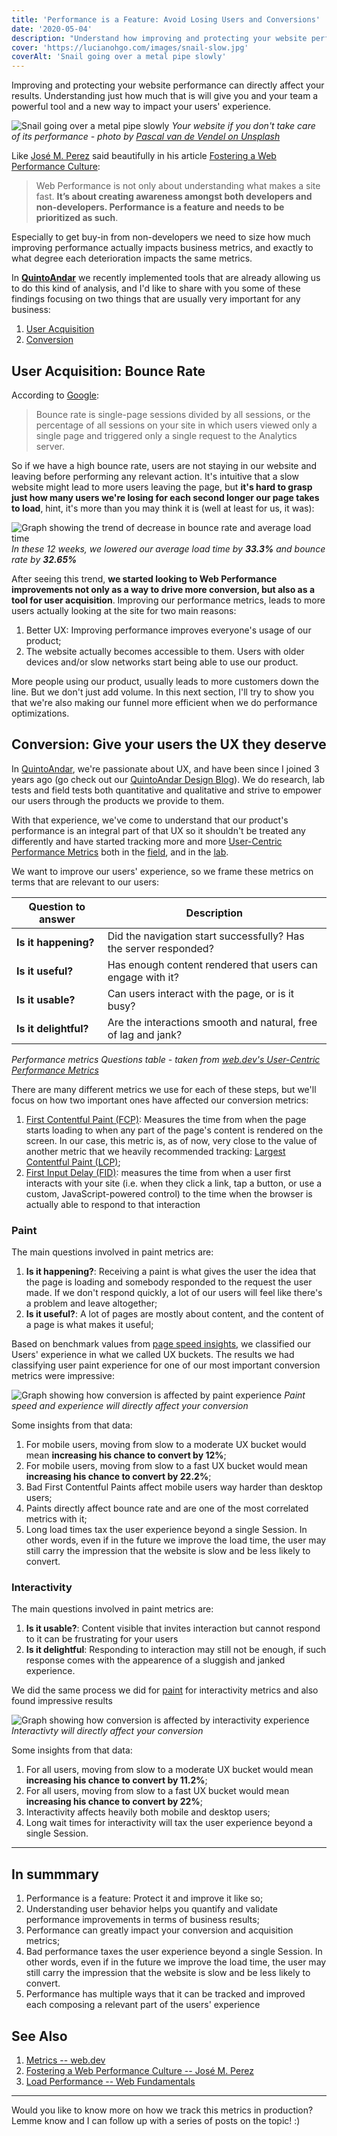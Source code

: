 ```yaml
---
title: 'Performance is a Feature: Avoid Losing Users and Conversions'
date: '2020-05-04'
description: "Understand how improving and protecting your website performance can affect your results"
cover: 'https://lucianohgo.com/images/snail-slow.jpg'
coverAlt: 'Snail going over a metal pipe slowly'
---
```


Improving and protecting your website performance can directly affect your results. Understanding just how much that is
will give you and your team a powerful tool and a new way to impact your users' experience.

![Snail going over a metal pipe slowly](/images/snail-slow.jpg "Your website if you don't take care of it's performance")
*Your website if you don't take care of its performance - photo by [Pascal van de Vendel on Unsplash](https://unsplash.com/@pascalvendel?utm_source=unsplash&utm_medium=referral&utm_content=creditCopyText)*

Like [José M. Perez](https://jmperezperez.com/about-me/) said beautifully in his article
[Fostering a Web Performance Culture](https://jmperezperez.com/fostering-web-performance-culture/):

>Web Performance is not only about understanding what makes a site fast. **It’s about creating awareness amongst both 
>developers and non-developers. Performance is a feature and needs to be prioritized as such**.

Especially to get buy-in from non-developers we need to size how much improving performance actually impacts business
metrics, and exactly to what degree each deterioration impacts the same metrics.

In __[QuintoAndar](https://quintoandar.com.br)__ we recently implemented tools that are already allowing us to do this kind
of analysis, and I'd like to share with you some of these findings focusing on two things that are usually very important
for any business:

1. [User Acquisition](#user-acquisition-bounce-rate)
2. [Conversion](#conversion-give-your-users-the-ux-they-deserve)

## User Acquisition: Bounce Rate

According to [Google](https://support.google.com/analytics/answer/1009409?hl=en):

>Bounce rate is single-page sessions divided by all sessions, or the percentage of all sessions on your site in which
>users viewed only a single page and triggered only a single request to the Analytics server.

So if we have a high bounce rate, users are not staying in our website and leaving before performing any relevant
action. It's intuitive that a slow website might lead to more users leaving the page, but __it's hard to grasp just how
many users we're losing for each second longer our page takes to load__, hint, it's more than you may think it is
(well at least for us, it was):

![Graph showing the trend of decrease in bounce rate and average load time](/images/bounce-rate-vs-average-load-time.jpg "Bounce Rate vs Average Load time")
*In these 12 weeks, we lowered our average load time by __33.3%__ and bounce rate by __32.65%__*

After seeing this trend, __we started looking to Web Performance improvements not only as a way to drive more
conversion, but also as a tool for user acquisition__. Improving our performance metrics, leads to more users actually
looking at the site for two main reasons:

1. Better UX: Improving performance improves everyone's usage of our product;
2. The website actually becomes accessible to them. Users with older devices and/or slow networks start being able to
use our product.

More people using our product, usually leads to more customers down the line. But we don't just add volume. In this next
section, I'll try to show you that we're also making our funnel more efficient when we do performance optimizations.

## Conversion: Give your users the UX they deserve

In [QuintoAndar](https://quintoandar.com.br), we're passionate about UX, and have been since I joined 3 years ago (go
check out our [QuintoAndar Design Blog](https://medium.com/quintoandar-design)). We do research, lab tests and field
tests both quantitative and qualitative and strive to empower our users through the products we provide to them.

With that experience, we've come to understand that our product's performance is an integral part of that UX so it 
shouldn't be treated any differently and have started tracking more and more
[User-Centric Performance Metrics](https://web.dev/user-centric-performance-metrics/) both in the
[field](https://web.dev/user-centric-performance-metrics/#in-the-field), and in the
[lab](https://web.dev/user-centric-performance-metrics/#in-the-lab). 

We want to improve our users' experience, so we frame these metrics on terms that are relevant to our users:

| Question to answer            | Description                                                       |
|-----------------------------  |------------------------------------------------------------------	|
| __Is it happening?__         	| Did the navigation start successfully? Has the server responded? 	|
| __Is it useful?__            	| Has enough content rendered that users can engage with it?       	|
| __Is it usable?__            	| Can users interact with the page, or is it busy?                 	|
| __Is it delightful?__        	| Are the interactions smooth and natural, free of lag and jank?   	|
*Performance metrics Questions table - taken from [web.dev's User-Centric Performance Metrics](https://web.dev/user-centric-performance-metrics/)*

There are many different metrics we use for each of these steps, but we'll focus on how two important ones 
have affected our conversion metrics:

1. [First Contentful Paint (FCP)](#paint): Measures the time from when the page starts loading to when any 
part of the page's content is rendered on the screen. In our case, this metric is, as of now, very close to the value of
another metric that we heavily recommended tracking: [Largest Contentful Paint (LCP)](https://web.dev/lcp/);
2. [First Input Delay (FID)](#interactivity): measures the time from when a user first interacts with your site 
(i.e. when they click a link, tap a button, or use a custom, JavaScript-powered control) to the time when the browser 
is actually able to respond to that interaction 

### Paint

The main questions involved in paint metrics are:

1. __Is it happening?__: Receiving a paint is what gives the user the idea that the page is loading and somebody responded
to the request the user made. If we don't respond quickly, a lot of our users will feel like there's a problem and
leave altogether;
2. __Is it useful?__: A lot of pages are mostly about content, and the content of a page is what makes it useful;

Based on benchmark values from 
[page speed insights](https://developers.google.com/speed/docs/insights/v5/about#distribution), we classified our Users'
experience in what we called UX buckets. The results we had classifying user paint experience for one of our most 
important conversion metrics were impressive:

![Graph showing how conversion is affected by paint experience](/images/conversion-based-on-paint-ux-bucket.jpg "Conversion for different Paint UX buckets")
*Paint speed and experience will directly affect your conversion*

Some insights from that data:

1. For mobile users, moving from slow to a moderate UX bucket would mean __increasing his chance to convert by 12%__;
2. For mobile users, moving from slow to a fast UX bucket would mean __increasing his chance to convert by 22.2%__;
3. Bad First Contentful Paints affect mobile users way harder than desktop users;
4. Paints directly affect bounce rate and are one of the most correlated metrics with it;
5. Long load times tax the user experience beyond a single Session. In other words, even if in the future we improve
the load time, the user may still carry the impression that the website is slow and be less likely to convert.

### Interactivity

The main questions involved in paint metrics are:

1. __Is it usable?__: Content visible that invites interaction but cannot respond to it can be frustrating for your users
2. __Is it delightful__: Responding to interaction may still not be enough, if such response comes with the appearence of
a sluggish and janked experience.

We did the same process we did for [paint](#paint) for interactivity metrics and also found impressive results

![Graph showing how conversion is affected by interactivity experience](/images/conversion-based-on-interactivity-bucket.jpg "Conversion for different Interactivity (FID) UX buckets")
*Interactivty will directly affect your conversion*

Some insights from that data:

1. For all users, moving from slow to a moderate UX bucket would mean __increasing his chance to convert by 11.2%__;
2. For all users, moving from slow to a fast UX bucket would mean __increasing his chance to convert by 22%__;
3. Interactivity affects heavily both mobile and desktop users;
4. Long wait times for interactivity will tax the user experience beyond a single Session.

---

## In summmary

1. Performance is a feature: Protect it and improve it like so;
2. Understanding user behavior helps you quantify and validate performance improvements in terms of business results;
3. Performance can greatly impact your conversion and acquisition metrics;
4. Bad performance taxes the user experience beyond a single Session. In other words, even if in the future we improve
the load time, the user may still carry the impression that the website is slow and be less likely to convert.
5. Performance has multiple ways that it can be tracked and improved each composing a relevant part of the users'
experience

## See Also

1. [Metrics -- web.dev](https://web.dev/metrics)
2. [Fostering a Web Performance Culture -- José M. Perez](https://jmperezperez.com/fostering-web-performance-culture/)
3. [Load Performance -- Web Fundamentals](https://developers.google.com/web/fundamentals/performance/get-started)

---

Would you like to know more on how we track this metrics in production? Lemme know and I can follow up with a series
of posts on the topic! :)
